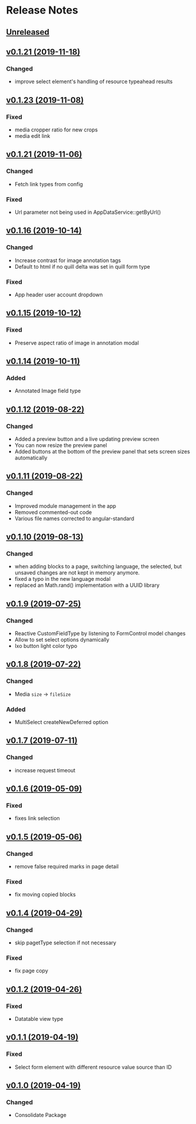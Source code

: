 # Release Notes

## [Unreleased](https://github.com/ixocreate/admin-frontend/compare/0.1.23...develop)

## [v0.1.21 (2019-11-18)](https://github.com/ixocreate/admin-frontend/compare/0.1.23...0.1.28)
### Changed
- improve select element's handling of resource typeahead results

## [v0.1.23 (2019-11-08)](https://github.com/ixocreate/admin-frontend/compare/0.1.21...0.1.23)
### Fixed
- media cropper ratio for new crops
- media edit link

## [v0.1.21 (2019-11-06)](https://github.com/ixocreate/admin-frontend/compare/0.1.20...0.1.21)
### Changed
- Fetch link types from config
### Fixed
- Url parameter not being used in AppDataService::getByUrl()

## [v0.1.16 (2019-10-14)](https://github.com/ixocreate/admin-frontend/compare/0.1.15...0.1.16)
### Changed
- Increase contrast for image annotation tags
- Default to html if no quill delta was set in quill form type
### Fixed
- App header user account dropdown

## [v0.1.15 (2019-10-12)](https://github.com/ixocreate/admin-frontend/compare/0.1.14...0.1.15)
### Fixed
- Preserve aspect ratio of image in annotation modal

## [v0.1.14 (2019-10-11)](https://github.com/ixocreate/admin-frontend/compare/0.1.12...0.1.14)
### Added
- Annotated Image field type

## [v0.1.12 (2019-08-22)](https://github.com/ixocreate/admin-frontend/compare/0.1.11...0.1.12)
### Changed
- Added a preview button and a live updating preview screen
- You can now resize the preview panel
- Added buttons at the bottom of the preview panel that sets screen sizes automatically 

## [v0.1.11 (2019-08-22)](https://github.com/ixocreate/admin-frontend/compare/0.1.10...0.1.11)
### Changed
- Improved module management in the app
- Removed commented-out code
- Various file names corrected to angular-standard

## [v0.1.10 (2019-08-13)](https://github.com/ixocreate/admin-frontend/compare/0.1.9...0.1.10)
### Changed
- when adding blocks to a page, switching language, the selected, but unsaved changes are not kept in memory anymore.
- fixed a typo in the new language modal
- replaced an Math.rand() implementation with a UUID library

## [v0.1.9 (2019-07-25)](https://github.com/ixocreate/admin-frontend/compare/0.1.8...0.1.9)
### Changed
- Reactive CustomFieldType by listening to FormControl model changes
- Allow to set select options dynamically
- Ixo button light color typo

## [v0.1.8 (2019-07-22)](https://github.com/ixocreate/admin-frontend/compare/0.1.7...0.1.8)
### Changed
- Media `size` -> `fileSize`
### Added
- MultiSelect createNewDeferred option

## [v0.1.7 (2019-07-11)](https://github.com/ixocreate/admin-frontend/compare/0.1.6...0.1.7)
### Changed
- increase request timeout

## [v0.1.6 (2019-05-09)](https://github.com/ixocreate/admin-frontend/compare/0.1.5...0.1.6)
### Fixed
- fixes link selection

## [v0.1.5 (2019-05-06)](https://github.com/ixocreate/admin-frontend/compare/0.1.4...0.1.5)
### Changed
- remove false required marks in page detail
### Fixed
- fix moving copied blocks

## [v0.1.4 (2019-04-29)](https://github.com/ixocreate/admin-frontend/compare/0.1.2...0.1.4)
### Changed
- skip pagetType selection if not necessary
### Fixed
- fix page copy

## [v0.1.2 (2019-04-26)](https://github.com/ixocreate/admin-frontend/compare/0.1.1...0.1.2)
### Fixed
- Datatable view type

## [v0.1.1 (2019-04-19)](https://github.com/ixocreate/admin-frontend/compare/0.1.0...0.1.1)
### Fixed
- Select form element with different resource value source than ID

## [v0.1.0 (2019-04-19)](https://github.com/ixocreate/admin-frontend/compare/master...0.1.0)
### Changed
- Consolidate Package
